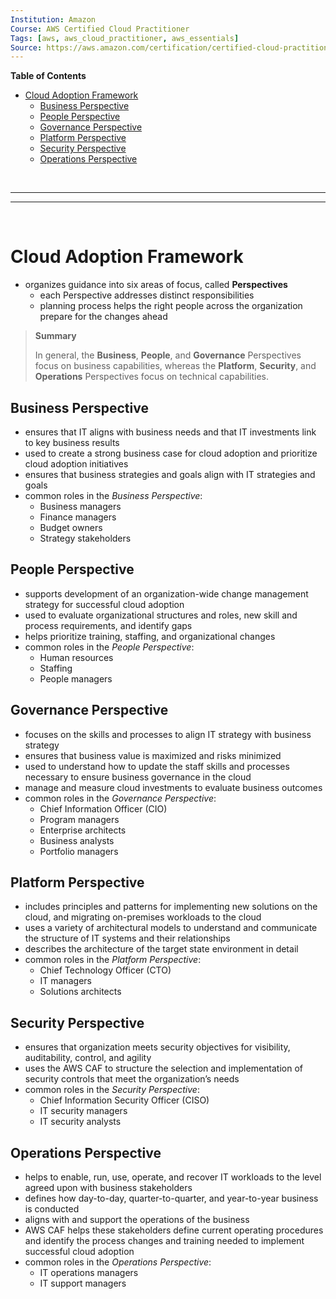 ```yaml
---
Institution: Amazon
Course: AWS Certified Cloud Practitioner
Tags: [aws, aws_cloud_practitioner, aws_essentials]
Source: https://aws.amazon.com/certification/certified-cloud-practitioner/
---
```


**Table of Contents**
- [Cloud Adoption Framework](#cloud-adoption-framework)
	- [Business Perspective](#business-perspective)
	- [People Perspective](#people-perspective)
	- [Governance Perspective](#governance-perspective)
	- [Platform Perspective](#platform-perspective)
	- [Security Perspective](#security-perspective)
	- [Operations Perspective](#operations-perspective)

<br>

---
---

<br>

# Cloud Adoption Framework

- organizes guidance into six areas of focus, called **Perspectives**
	- each Perspective addresses distinct responsibilities
	- planning process helps the right people across the organization prepare for the changes ahead

> **Summary**
>
> In general, the **Business**, **People**, and **Governance** Perspectives focus on business capabilities, whereas the **Platform**, **Security**, and **Operations** Perspectives focus on technical capabilities.

## Business Perspective

- ensures that IT aligns with business needs and that IT investments link to key business results
- used to create a strong business case for cloud adoption and prioritize cloud adoption initiatives
- ensures that business strategies and goals align with IT strategies and goals
- common roles in the *Business Perspective*:
	- Business managers
	- Finance managers
	- Budget owners
	- Strategy stakeholders

## People Perspective

- supports development of an organization-wide change management strategy for successful cloud adoption
- used to evaluate organizational structures and roles, new skill and process requirements, and identify gaps
- helps prioritize training, staffing, and organizational changes
- common roles in the *People Perspective*: 
	- Human resources
	- Staffing
	- People managers

## Governance Perspective

- focuses on the skills and processes to align IT strategy with business strategy
- ensures that business value is maximized and risks minimized
- used to understand how to update the staff skills and processes necessary to ensure business governance in the cloud
- manage and measure cloud investments to evaluate business outcomes
- common roles in the *Governance Perspective*:
	- Chief Information Officer (CIO)
	- Program managers
	- Enterprise architects
	- Business analysts
	- Portfolio managers

## Platform Perspective

- includes principles and patterns for implementing new solutions on the cloud, and migrating on-premises workloads to the cloud
- uses a variety of architectural models to understand and communicate the structure of IT systems and their relationships
- describes the architecture of the target state environment in detail
- common roles in the *Platform Perspective*:
	- Chief Technology Officer (CTO)
	- IT managers
	- Solutions architects

## Security Perspective

- ensures that organization meets security objectives for visibility, auditability, control, and agility
- uses the AWS CAF to structure the selection and implementation of security controls that meet the organization’s needs
- common roles in the *Security Perspective*:
	- Chief Information Security Officer (CISO)
	- IT security managers
	- IT security analysts

## Operations Perspective

- helps to enable, run, use, operate, and recover IT workloads to the level agreed upon with business stakeholders
- defines how day-to-day, quarter-to-quarter, and year-to-year business is conducted
- aligns with and support the operations of the business
- AWS CAF helps these stakeholders define current operating procedures and identify the process changes and training needed to implement successful cloud adoption
- common roles in the *Operations Perspective*:
	- IT operations managers
	- IT support managers